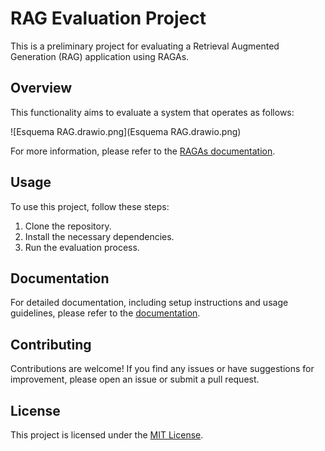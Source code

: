 # RAG Evaluation Project

This is a preliminary project for evaluating a Retrieval Augmented Generation (RAG) application using RAGAs.

## Overview

This functionality aims to evaluate a system that operates as follows:

![Esquema RAG.drawio.png](Esquema RAG.drawio.png)

For more information, please refer to the [RAGAs documentation](https://docs.ragas.io/en/stable/index.html).

## Usage

To use this project, follow these steps:

1. Clone the repository.
2. Install the necessary dependencies.
3. Run the evaluation process.

## Documentation

For detailed documentation, including setup instructions and usage guidelines, please refer to the [documentation](https://docs.example.com).

## Contributing

Contributions are welcome! If you find any issues or have suggestions for improvement, please open an issue or submit a pull request.

## License

This project is licensed under the [MIT License](LICENSE).
